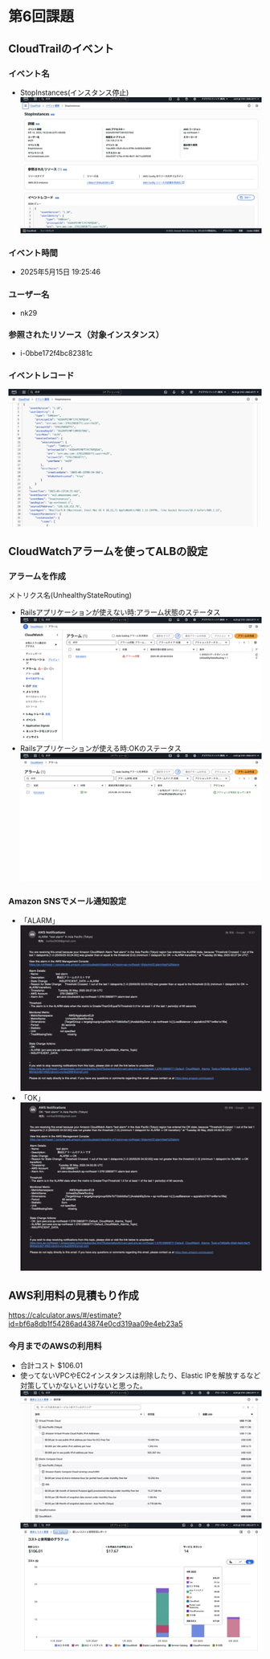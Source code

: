 # 第6回課題


## CloudTrailのイベント

### イベント名
* StopInstances(インスタンス停止)
![](image01.jpg)
### イベント時間
* 2025年5月15日 19:25:46
### ユーザー名
* nk29
### 参照されたリソース（対象インスタンス）
* i-0bbe172f4bc82381c
### イベントレコード
![](image02.jpg)

## CloudWatchアラームを使ってALBの設定

### アラームを作成
メトリクス名(UnhealthyStateRouting)
* Railsアプリケーションが使えない時:アラーム状態のステータス
![](image03.jpg)
* Railsアプリケーションが使える時:OKのステータス
![](image04.jpg)
### Amazon SNSでメール通知設定
* 「ALARM」
![](image05.jpg)
* 「OK」
![](image06.jpg)

## AWS利用料の見積もり作成
https://calculator.aws/#/estimate?id=bf6a8db1f54286ad43874e0cd319aa09e4eb23a5

### 今月までのAWSの利用料
* 合計コスト $106.01
* 使ってないVPCやEC2インスタンスは削除したり、Elastic IPを解放するなど対策していかないといけないと思った。
![](image07.jpg)
![](image08.jpg)